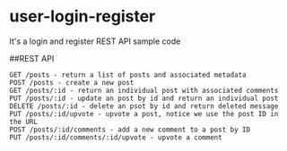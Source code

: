 user-login-register
===================

It's a login and register REST API sample code

##REST API

    GET /posts - return a list of posts and associated metadata
    POST /posts - create a new post
    GET /posts/:id - return an individual post with associated comments
    PUT /posts/:id - update an post by id and return an individual post
    DELETE /posts/:id - delete an psot by id and return deleted message
    PUT /posts/:id/upvote - upvote a post, notice we use the post ID in the URL
    POST /posts/:id/comments - add a new comment to a post by ID
    PUT /posts/:id/comments/:id/upvote - upvote a comment
